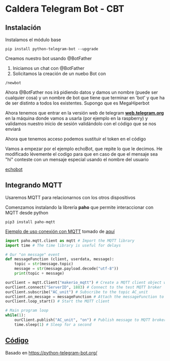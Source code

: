 # Caldera Telegram Bot - CBT


## Instalación

Instalamos el módulo base 

```
pip install python-telegram-bot --upgrade
```


Creamos nuestro bot usando @BotFather

1. Iniciamos un chat con @BotFather
2. Solicitamos la creación de un nuebo Bot con

```
/newbot
```

Ahora @BotFather nos irá pidiendo datos y damos un nombre (puede ser cualquier cosa) y un nombre de bot que tiene que terminar en 'bot' y que ha de ser distinto a todos los existentes. Supongo que es MegaHiperbot

Ahora tenemos que entrar en la versión web de telegram [**web.telegram.org**](http://web.telegram.org) en la máquina donde vamos a usarla (por ejemplo en la raspberry) y validamos nuestro inicio de sesión validándolo con el código que se nos enviará 

Ahora que tenemos acceso podemos sustituir el token en el código

Vamos a empezar por el ejemplo echoBot, que repite lo que le decimos. He modificado lévemente el codigo para que en caso de que el mensaje sea "hi" conteste con un mensaje especial usando el nombre del usuario 

[echobot](./codigo/echobot.py)

## Integrando MQTT

Usaremos MQTT para relacionarnos con los otros dispositivos

Comenzamos instalando la librería **paho** que permite interaccionar con MQTT desde python

```
pip3 install paho-mqtt
```

[Ejemplo de uso conexión con MQTT](./codigo/mqtt_paho_test.py) tomado de [aquí](https://www.digikey.com/en/maker/blogs/2019/how-to-use-mqtt-with-the-raspberry-pi)

```python
import paho.mqtt.client as mqtt # Import the MQTT library
import time # The time library is useful for delays

# Our "on message" event
def messageFunction (client, userdata, message):
	topic = str(message.topic)
	message = str(message.payload.decode("utf-8"))
	print(topic + message)

ourClient = mqtt.Client("makerio_mqtt") # Create a MQTT client object with this id
ourClient.connect("ServerID", 1883) # Connect to the test MQTT broker
ourClient.subscribe("AC_unit") # Subscribe to the topic AC_unit
ourClient.on_message = messageFunction # Attach the messageFunction to subscription
ourClient.loop_start() # Start the MQTT client

# Main program loop
while(1):
	ourClient.publish("AC_unit", "on") # Publish message to MQTT broker
	time.sleep(1) # Sleep for a second
```


## [Código](./codigo)


Basado en https://python-telegram-bot.org/